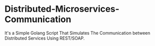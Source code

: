 # Distributed-Microservices-Communication
It's a Simple Golang Script That Simulates The Communication between Distributed Services Using REST/SOAP.
